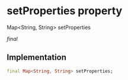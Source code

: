 


# setProperties property







Map&lt;String, String> setProperties
  
_<span class="feature">final</span>_






## Implementation

```dart
final Map<String, String> setProperties;
```







